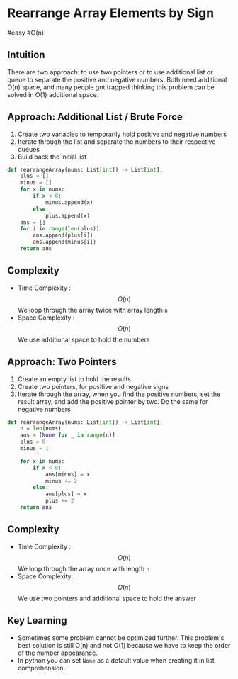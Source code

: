 # Rearrange Array Elements by Sign
#easy #O(n)

## Intuition
There are two approach: to use two pointers
or to use additional list or queue to separate the
positive and negative numbers. Both need additional
O(n) space, and many people got trapped thinking this
problem can be solved in O(1) additional space.

## Approach: Additional List / Brute Force
1. Create two variables to temporarily hold
positive and negative numbers
2. Iterate through the list and separate the numbers
to their respective queues
3. Build back the initial list

```python
def rearrangeArray(nums: List[int]) -> List[int]:
    plus = []
    minus = []
    for x in nums:
        if x < 0:
            minus.append(x)
        else:
            plus.append(x)
    ans = []
    for i in range(len(plus)):
        ans.append(plus[i])
        ans.append(minus[i])
    return ans
```

## Complexity
- Time Complexity   : $$ O(n) $$
We loop through the array twice with array length `n`
- Space Complexity  : $$ O(n) $$
We use additional space to hold the numbers


## Approach: Two Pointers
1. Create an empty list to hold the results
2. Create two pointers, for positive and negative signs
3. Iterate through the array, when you find the 
positive numbers, set the result array, and add the positive pointer by two.
Do the same for negative numbers

```python
def rearrangeArray(nums: List[int]) -> List[int]:
    n = len(nums)
    ans = [None for _ in range(n)]
    plus = 0
    minus = 1

    for x in nums:
        if x < 0:
            ans[minus] = x
            minus += 2
        else:
            ans[plus] = x
            plus += 2
    return ans
```

## Complexity
- Time Complexity   : $$ O(n) $$
We loop through the array once with length `n`
- Space Complexity  : $$ O(n) $$
We use two pointers and additional space to hold the answer


## Key Learning
- Sometimes some problem cannot be optimized further.
This problem's best solution is still O(n) and not O(1)
because we have to keep the order of the number appearance.
- In python you can set `None` as a default value
when creating it in list comprehension.
